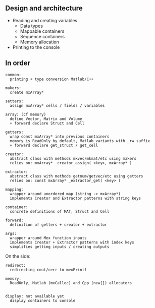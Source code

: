 
## Design and architecture

 - Reading and creating variables
   - Data types
   - Mappable containers
   - Sequence containers
   - Memory allocation
 - Printing to the console

## In order

```
common:
  printing + type conversion Matlab/C++

makers:
  create mxArray*

setters:
  assign mxArray* cells / fields / variables 

array: (cf memory)
  define Vector, Matrix and Volume
  + forward declare Struct and Cell

getters:
  wrap const mxArray* into previous containers
  memory is ReadOnly by default, Matlab variants with _rw suffix
  + forward declare get_struct / get_cell

creator:
  abstract class with methods mkvec/mkmat/etc using makers
  relies on: mxArray* _creator_assign( <key>, mxArray* )

extractor:
  abstract class with methods getnum/getvec/etc using getters
  relies on: const mxArray* _extractor_get( <key> )

mapping:
  wrapper around unordered map (string -> mxArray*)
  implements Creator and Extractor patterns with string keys

container:
  concrete definitions of MAT, Struct and Cell

forward:
  definition of getters + creator + extractor

args:
  wrapper around Mex function inputs
  implements Creator + Extractor patterns with index keys
  simplifies getting inputs / creating outputs

```

On the side:
```
redirect:
  redirecting cout/cerr to mexPrintf

memory:
  ReadOnly, Matlab (mxCalloc) and Cpp (new[]) allocators


display: not available yet
  display containers to console

```